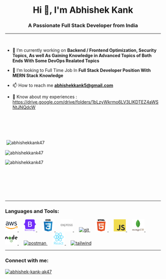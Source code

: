 <h1 align="center">Hi 👋, I'm Abhishek Kank</h1>
<h3 align="center">A Passionate Full Stack Developer from India</h3>

<hr/>
<br/>

- 🔭 I’m currently working on **Backend / Frontend Optimization, Security Topics, As well As Gaining Knowledge in Advanced Topics of Both Ends With Some DevOps Realated Topics**

- 👯 I’m looking to Full Time Job In **Full Stack Developer Position With MERN Stack Knowledge**

- 📫 How to reach me **abhishekkank5@gmail.com**

- 📄 Know about my experiences : https://drive.google.com/drive/folders/1bLzyWkrmo6LV3LIKDTEZ4aWSNtJNQdcW


<br/>
<br/>
<br/>
<br/>
<p>&nbsp;<img align="center" src="https://github-readme-stats.vercel.app/api?username=abhishekkank47&show_icons=true&locale=en" alt="abhishekkank47" /></p>

<p><img align="center" src="https://github-readme-streak-stats.herokuapp.com/?user=abhishekkank47&" alt="abhishekkank47" /></p>

<p><img align="left" src="https://github-readme-stats.vercel.app/api/top-langs?username=abhishekkank47&show_icons=true&locale=en&layout=compact" alt="abhishekkank47" /></p>
<br/>
<br/>
<br/>
<br/>
<br/>
<br/>
<br/>

<hr/>

<h3 align="left">Languages and Tools:</h3>
<p align="left">
  <a href="https://aws.amazon.com" target="_blank" rel="noreferrer">
    <img src="https://raw.githubusercontent.com/devicons/devicon/master/icons/amazonwebservices/amazonwebservices-original-wordmark.svg" alt="aws" width="40" height="40"/>
  </a>
  &nbsp;&nbsp;&nbsp;
  <a href="https://getbootstrap.com" target="_blank" rel="noreferrer">
    <img src="https://raw.githubusercontent.com/devicons/devicon/master/icons/bootstrap/bootstrap-plain-wordmark.svg" alt="bootstrap" width="40" height="40"/>
  </a>
  &nbsp;&nbsp;&nbsp;
  <a href="https://www.w3schools.com/css/" target="_blank" rel="noreferrer">
    <img src="https://raw.githubusercontent.com/devicons/devicon/master/icons/css3/css3-original-wordmark.svg" alt="css3" width="40" height="40"/>
  </a>
  &nbsp;&nbsp;&nbsp;
  <a href="https://expressjs.com" target="_blank" rel="noreferrer">
    <img src="https://raw.githubusercontent.com/devicons/devicon/master/icons/express/express-original-wordmark.svg" alt="express" width="40" height="40"/>
  </a>
  &nbsp;&nbsp;&nbsp;
  <a href="https://git-scm.com/" target="_blank" rel="noreferrer">
    <img src="https://www.vectorlogo.zone/logos/git-scm/git-scm-icon.svg" alt="git" width="40" height="40"/>
  </a>
  &nbsp;&nbsp;&nbsp;
  <a href="https://www.w3.org/html/" target="_blank" rel="noreferrer">
    <img src="https://raw.githubusercontent.com/devicons/devicon/master/icons/html5/html5-original-wordmark.svg" alt="html5" width="40" height="40"/>
  </a>
  &nbsp;&nbsp;&nbsp;
  <a href="https://developer.mozilla.org/en-US/docs/Web/JavaScript" target="_blank" rel="noreferrer">
    <img src="https://raw.githubusercontent.com/devicons/devicon/master/icons/javascript/javascript-original.svg" alt="javascript" width="40" height="40"/>
  </a>
  &nbsp;&nbsp;&nbsp;
  <a href="https://www.mongodb.com/" target="_blank" rel="noreferrer">
    <img src="https://raw.githubusercontent.com/devicons/devicon/master/icons/mongodb/mongodb-original-wordmark.svg" alt="mongodb" width="40" height="40"/>
  </a>
  &nbsp;&nbsp;&nbsp;
  <a href="https://nodejs.org" target="_blank" rel="noreferrer">
    <img src="https://raw.githubusercontent.com/devicons/devicon/master/icons/nodejs/nodejs-original-wordmark.svg" alt="nodejs" width="40" height="40"/>
  </a>
  &nbsp;&nbsp;&nbsp;
  <a href="https://postman.com" target="_blank" rel="noreferrer">
    <img src="https://www.vectorlogo.zone/logos/getpostman/getpostman-icon.svg" alt="postman" width="40" height="40"/>
  </a>
  &nbsp;&nbsp;&nbsp;
  <a href="https://reactjs.org/" target="_blank" rel="noreferrer">
    <img src="https://raw.githubusercontent.com/devicons/devicon/master/icons/react/react-original-wordmark.svg" alt="react" width="40" height="40"/>
  </a>
  &nbsp;&nbsp;&nbsp;
  <a href="https://tailwindcss.com/" target="_blank" rel="noreferrer">
    <img src="https://www.vectorlogo.zone/logos/tailwindcss/tailwindcss-icon.svg" alt="tailwind" width="40" height="40"/>
  </a>
</p>

<hr/>
<h3 align="left">Connect with me:</h3>
<p align="left">
<a href="https://linkedin.com/in/abhishek-kank-ak47" target="blank"><img align="center" src="https://raw.githubusercontent.com/rahuldkjain/github-profile-readme-generator/master/src/images/icons/Social/linked-in-alt.svg" alt="abhishek-kank-ak47" height="30" width="40" /></a>
</p>
